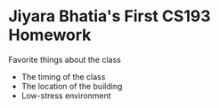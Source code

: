# Jiyara Bhatia's First CS193 Homework

Favorite things about the class
- The timing of the class
- The location of the building
- Low-stress environment
